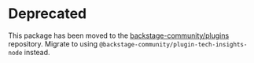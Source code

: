 # Deprecated

This package has been moved to the [backstage-community/plugins](https://github.com/backstage/community-plugins) repository. Migrate to using `@backstage-community/plugin-tech-insights-node` instead.
